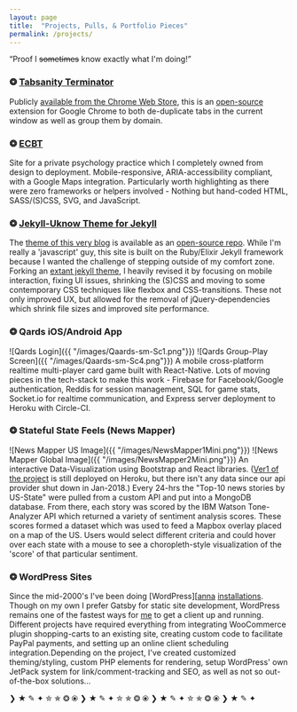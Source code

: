```yaml
---
layout: page
title:  "Projects, Pulls, & Portfolio Pieces"
permalink: /projects/
---
```

<q style="display:inherit;">Proof I <s>sometimes</s> know exactly what I'm doing!</q>

### ❂ [Tabsanity Terminator][tabsanityGoogle]
Publicly [available from the Chrome Web Store][tabsanityGoogle], this is an [open-source][tabsanityGithub] extension for Google Chrome to both de-duplicate tabs in the current window as well as group them by domain.

### ❂ [ECBT][ecbt]
Site for a private psychology practice which I completely owned from design to deployment. Mobile-responsive, ARIA-accessibility compliant, with a Google Maps integration. Particularly worth highlighting as there were zero frameworks or helpers involved - Nothing but hand-coded HTML, SASS/(S)CSS, SVG, and JavaScript. 

### ❂ [Jekyll-Uknow Theme for Jekyll][uknow]
The [theme of this very blog][uknow] is available as an [open-source repo][uknow]. While I'm really a 'javascript' guy, this site is built on the Ruby/Elixir Jekyll framework because I wanted the challenge of stepping outside of my comfort zone. Forking an [extant jekyll theme][uno], I heavily revised it by focusing on mobile interaction, fixing UI issues, shrinking the (S)CSS and moving to some contemporary CSS techniques like flexbox and CSS-transitions. These not only improved UX, but allowed for the removal of jQuery-dependencies which shrink file sizes and improved site performance.

### ❂ Qards iOS/Android App
![Qards Login]({{ "/images/Qaards-sm-Sc1.png"}})  ![Qards Group-Play Screen]({{ "/images/Qaards-sm-Sc4.png"}})
A mobile cross-platform realtime multi-player card game built with React-Native. Lots of moving pieces in the tech-stack to make this work -  Firebase for Facebook/Google authentication, Reddis for session management, SQL for game stats, Socket.io for realtime communication, and Express server deployment to Heroku with Circle-CI. 

### ❂ Stateful State Feels (News Mapper)
![News Mapper US Image]({{ "/images/NewsMapper1Mini.png"}})  ![News Mapper Global Image]({{ "/images/NewsMapper2Mini.png"}})
An interactive Data-Visualization using Bootstrap and React libraries. ([Ver1 of the project][HerokuNewsMap] is still deployed on Heroku, but there isn't any data since our api provider shut down in Jan-2018.) Every 24-hrs the "Top-10 news stories by US-State" were pulled from a custom API and put into a MongoDB database. From there, each story was scored by the IBM Watson Tone-Analyzer API which returned a variety of sentiment analysis scores. These scores formed a dataset which was used to feed a Mapbox overlay placed on a map of the US. Users would select different criteria and could hover over each state with a mouse to see a choropleth-style visualization of the 'score' of that particular sentiment. 

### ❂ WordPress Sites
Since the mid-2000's I've been doing [WordPress][[anna] [installations][ninetwenty]. Though on my own I prefer Gatsby for static site development, WordPress remains one of the fastest ways for [me][rjazz] to get a client up and running. Different projects have required everything from integrating WooCommerce plugin shopping-carts to an existing site, creating custom code to facilitate PayPal payments, and setting up an online client scheduling integration.Depending on the project, I've created customized theming/styling, custom PHP elements for rendering, setup WordPress' own JetPack system for link/comment-tracking and SEO, as well as not so out-of-the-box solutions... 

❯ ★ ✎ ✦ ✮ ✯ ❂ ⦿ ❯ ★ ✎ ✦ ✮ ✯ ❂ ⦿ ❯ ★ ✎ ✦ ✮ ✯ ❂ ⦿ ❯ ★ ✎ ✦

[anna]: https://www.annagoldacupuncture.com/
[tabsanityGoogle]: https://chrome.google.com/webstore/detail/tabsanity-terminator/gogccpmimpnngeklhecgkcnmagenaepd
[ecbt]: https://www.evanstoncbt.com/
[javascripting]: https://github.com/workshopper/javascripting
[learnyounode]: https://github.com/workshopper/learnyounode
[ninetwenty]: http://www.920special.com/
[nodeschool]:   https://nodeschool.io/
[rjazz]: http://www.richjazz.com
[tabsanityGithub]: https://github.com/r-i-c-h/tabsanity-terminator
[uknow]: https://github.com/r-i-c-h/jekyll-uknow
[uno]: https://github.com/joshgerdes/jekyll-uno
[HerokuNewsmap]: http://104.131.140.155/